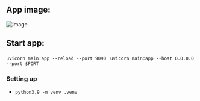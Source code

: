 ## App image:
![image](https://github.com/user-attachments/assets/0747fd84-432a-4cc5-8339-775f508f6920)


## Start app:
`uvicorn main:app --reload --port 9090 `
`uvicorn main:app --host 0.0.0.0 --port $PORT `
### Setting up 
- `python3.9 -m venv .venv`

